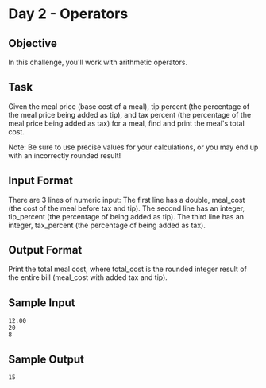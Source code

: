 # Day 2 - Operators

## Objective 
In this challenge, you'll work with arithmetic operators.

## Task 
Given the meal price (base cost of a meal), tip percent (the percentage of the meal price being added as tip), and tax percent (the percentage of the meal price being added as tax) for a meal, find and print the meal's total cost.

Note: Be sure to use precise values for your calculations, or you may end up with an incorrectly rounded result!

## Input Format

There are 3 lines of numeric input: 
The first line has a double, meal_cost (the cost of the meal before tax and tip). 
The second line has an integer, tip_percent (the percentage of  being added as tip). 
The third line has an integer, tax_percent (the percentage of  being added as tax).

## Output Format

Print the total meal cost, where total_cost is the rounded integer result of the entire bill (meal_cost with added tax and tip).

## Sample Input
```
12.00
20
8
```

## Sample Output
```
15
```